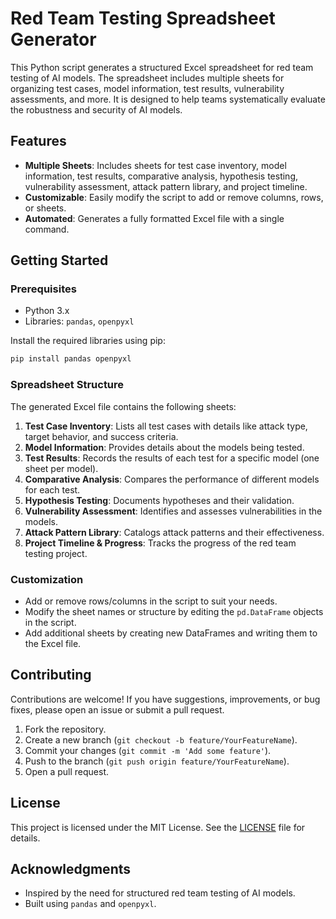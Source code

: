 # Red Team Testing Spreadsheet Generator

This Python script generates a structured Excel spreadsheet for red team testing of AI models. The spreadsheet includes multiple sheets for organizing test cases, model information, test results, vulnerability assessments, and more. It is designed to help teams systematically evaluate the robustness and security of AI models.

## Features

- **Multiple Sheets**: Includes sheets for test case inventory, model information, test results, comparative analysis, hypothesis testing, vulnerability assessment, attack pattern library, and project timeline.
- **Customizable**: Easily modify the script to add or remove columns, rows, or sheets.
- **Automated**: Generates a fully formatted Excel file with a single command.

## Getting Started

### Prerequisites

- Python 3.x
- Libraries: `pandas`, `openpyxl`

Install the required libraries using pip:

```bash
pip install pandas openpyxl
```

### Spreadsheet Structure

The generated Excel file contains the following sheets:

1. **Test Case Inventory**: Lists all test cases with details like attack type, target behavior, and success criteria.
2. **Model Information**: Provides details about the models being tested.
3. **Test Results**: Records the results of each test for a specific model (one sheet per model).
4. **Comparative Analysis**: Compares the performance of different models for each test.
5. **Hypothesis Testing**: Documents hypotheses and their validation.
6. **Vulnerability Assessment**: Identifies and assesses vulnerabilities in the models.
7. **Attack Pattern Library**: Catalogs attack patterns and their effectiveness.
8. **Project Timeline & Progress**: Tracks the progress of the red team testing project.

### Customization

- Add or remove rows/columns in the script to suit your needs.
- Modify the sheet names or structure by editing the `pd.DataFrame` objects in the script.
- Add additional sheets by creating new DataFrames and writing them to the Excel file.

## Contributing

Contributions are welcome! If you have suggestions, improvements, or bug fixes, please open an issue or submit a pull request.

1. Fork the repository.
2. Create a new branch (`git checkout -b feature/YourFeatureName`).
3. Commit your changes (`git commit -m 'Add some feature'`).
4. Push to the branch (`git push origin feature/YourFeatureName`).
5. Open a pull request.

## License

This project is licensed under the MIT License. See the [LICENSE](LICENSE) file for details.

## Acknowledgments

- Inspired by the need for structured red team testing of AI models.
- Built using `pandas` and `openpyxl`.
